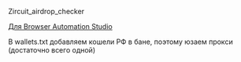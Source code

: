 Zircuit_airdrop_checker

[Для Browser Automation Studio](https://bablosoft.com/shop/BrowserAutomationStudio#download)

В wallets.txt добавляем кошели
РФ в бане, поэтому юзаем прокси (достаточно всего одной)
